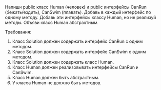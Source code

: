 
Напиши public класс Human (человек) и  public интерфейсы CanRun (бежать/ездить), CanSwim (плавать).
Добавь в каждый интерфейс по одному методу.
Добавь эти интерфейсы классу Human, но не реализуй методы.
Объяви класс Human абстрактным.


Требования:
1.	Класс Solution должен содержать интерфейс CanRun с одним методом.
2.	Класс Solution должен содержать интерфейс CanSwim с одним методом.
3.	Класс Solution должен содержать класс Human.
4.	Класс Human должен реализовывать интерфейсы CanRun и CanSwim.
5.	Класс Human должен быть абстрактным.
6.	У класса Human не должно быть методов.


